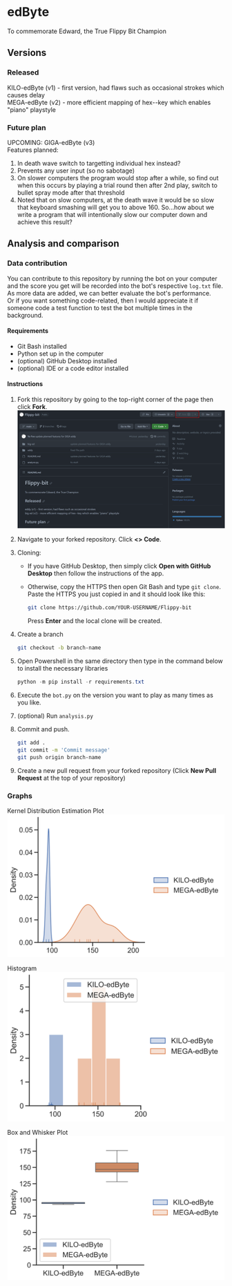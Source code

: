 # edByte

To commemorate Edward, the True Flippy Bit Champion

## Versions

### Released

KILO-edByte (v1) - first version, had flaws such as occasional strokes which causes delay  
MEGA-edByte (v2) - more efficient mapping of hex--key which enables "piano" playstyle

### Future plan

UPCOMING: GIGA-edByte (v3)  
Features planned:

1. In death wave switch to targetting individual hex instead?
2. Prevents any user input (so no sabotage)
3. On slower computers the program would stop after a while, so find out when this occurs by
playing a trial round then after 2nd play, switch to bullet spray mode after that threshold
4. Noted that on slow computers, at the death wave it would be so slow that keyboard smashing will get you to above 160. So...how about we write a program that will intentionally slow our computer down and achieve this result?

## Analysis and comparison

### Data contribution

You can contribute to this repository by running the bot on your computer and the score you get will be recorded into the bot's respective `log.txt` file. As more data are added, we can better evaluate the bot's performance.  
Or if you want something code-related, then I would appreciate it if someone code a test function to test the bot multiple times in the background.

#### Requirements

* Git Bash installed
* Python set up in the computer
* (optional) GitHub Desktop installed
* (optional) IDE or a code editor installed

#### Instructions

1. Fork this repository by going to the top-right corner of the page then click __Fork__.
![Fork](images/fork.png)

2. Navigate to your forked repository.
Click __<> Code__.

3. Cloning:
   * If you have GitHub Desktop, then simply click __Open with GitHub Desktop__ then follow the instructions of the app.
   * Otherwise, copy the HTTPS then open Git Bash and type `git clone`. Paste the HTTPS you just copied in and it should look like this:

        ```bash
        git clone https://github.com/YOUR-USERNAME/Flippy-bit
        ```

     Press __Enter__ and the local clone will be created.
4. Create a branch

    ```bash
    git checkout -b branch-name
    ```

5. Open Powershell in the same directory then type in the command below to install the necessary libraries

    ```powershell
    python -m pip install -r requirements.txt
    ```

6. Execute the `bot.py` on the version you want to play as many times as you like.
7. (optional) Run `analysis.py`
8. Commit and push.

    ```bash
    git add .
    git commit -m 'Commit message'
    git push origin branch-name
    ```

9. Create a new pull request from your forked repository (Click __New Pull Request__ at the top of your repository)

### Graphs

Kernel Distribution Estimation Plot  
![KDE](data/dist.svg)

Histogram  
![KDE](data/hist.svg)

Box and Whisker Plot  
![KDE](data/box.svg)

